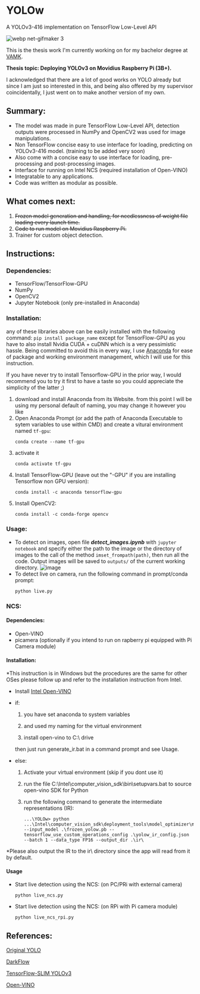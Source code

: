 # YOLOw
A YOLOv3-416 implementation on TensorFlow Low-Level API

![webp net-gifmaker 3](https://user-images.githubusercontent.com/18170028/52903429-d9288180-3225-11e9-8249-ed435b234931.gif)

This is the thesis work I'm currently working on for my bachelor degree at [VAMK](http://www.puv.fi/en/ "VAMK's Homepage").

**Thesis topic: Deploying YOLOv3 on Movidius Raspberry Pi (3B+).**

I acknowledged that there are a lot of good works on YOLO already but since I am just so interested in this, and being also offered by my supervisor coincidentally, I just went on to make another version of my own.

## Summary:
* The model was made in pure TensorFlow Low-Level API, detection outputs were processed in NumPy and OpenCV2 was used for image manipulations.
* Non TensorFlow concise easy to use interface for loading, predicting on YOLOv3-416 model. (training to be added very soon)
* Also come with a concise easy to use interface for loading, pre-processing and post-processing images.
* Interface for running on Intel NCS (required installation of Open-VINO)
* Integratable to any applications.
* Code was written as modular as possible.


## What comes next:
1. ~~Frozen model generation and handling, for needlessness of weight file loading every launch time.~~
2. ~~Code to run model on Movidius Raspberry Pi.~~
3. Trainer for custom object detection.

## Instructions:

### Dependencies:
- TensorFlow/TensorFlow-GPU
- NumPy
- OpenCV2
- Jupyter Notebook (only pre-installed in Anaconda)

### Installation:
any of these libraries above can be easily installed with the following command: `pip install package_name` except for TensorFlow-GPU as you have to also install Nvidia CUDA + cuDNN which is a very pessimistic hassle. Being committed to avoid this in every way, I use [Anaconda](https://www.anaconda.com/ "Anaconda Homepage") for ease of package and working environment management, which I will use for this instruction.

If you have never try to install Tensorflow-GPU in the prior way, I would recommend you to try it first to have a taste so you could appreciate the simplicity of the latter ;)

1. download and install Anaconda from its Website.
   from this point I will be using my personal default of naming, you may change it however you like
2. Open Anaconda Prompt (or add the path of Anaconda Executable to sytem variables to use within CMD) and create a vitural environment named `tf-gpu`:
      ```
      conda create --name tf-gpu
      ```
3. activate it
      ```
      conda activate tf-gpu
      ```
4. Install TensorFlow-GPU (leave out the "-GPU" if you are installing Tensorflow non GPU version):
      ```
      conda install -c anaconda tensorflow-gpu
      ```
5. Install OpenCV2:
      ```
      conda install -c conda-forge opencv
      ```

### Usage:
* To detect on images, open file ***detect_images.ipynb*** with `jupyter notebook` and specify either the path to the image or the directory of images to the call of the method `imset_frompath(path)`, then run all the code. Output images will be saved to `outputs/` of the current working directory.
![image](https://user-images.githubusercontent.com/18170028/52904485-ab4b3900-3235-11e9-9a79-c23e94c1bf28.png)
* To detect live on camera, run the following command in prompt/conda prompt:
    ```
    python live.py
    ```
### NCS:

#### Dependencies:
- Open-VINO
- picamera (optionally if you intend to run on rapberry pi equipped with Pi Camera module)
#### Installation:
*This instruction is in Windows but the procedures are the same for other OSes please follow up and refer to the installation instruction from Intel.
- Install [Intel Open-VINO](https://software.intel.com/en-us/openvino-toolkit)
- if:

     1. you have set anaconda to system variables

     2. and used my naming for the virtual environment

     3. install open-vino to C:\ drive

  then just run generate_ir.bat in a command prompt and see Usage.

- else:

     1. Activate your virtual environment (skip if you dont use it)

     2. run the file C:\Intel\computer_vision_sdk\bin\setupvars.bat to source open-vino SDK for Python

     3. run the following command to generate the intermediate representations (IR):
         ```
         ...\YOLOw> python ...\Intel\computer_vision_sdk\deployment_tools\model_optimizer\mo_tf.py --input_model .\frozen_yolow.pb --tensorflow_use_custom_operations_config .\yolow_ir_config.json --batch 1 --data_type FP16 --output_dir .\ir\
         ```
 *Please also output the IR to the ir\ directory since the app will read from it by default.
#### Usage
- Start live detection using the NCS: (on PC/PRi with external camera)
    ```
    python live_ncs.py
    ```
- Start live detection using the NCS: (on RPi with Pi camera module)
    ```
    python live_ncs_rpi.py
    ```
  
## References:
[Original YOLO](https://github.com/pjreddie/darknet/wiki/YOLO:-Real-Time-Object-Detection)

[DarkFlow](https://github.com/thtrieu/darkflow)

[TensorFlow-SLIM YOLOv3](https://github.com/mystic123/tensorflow-yolo-v3)

[Open-VINO](https://software.intel.com/en-us/articles/OpenVINO-ModelOptimizer)
